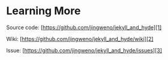 # Learning More

Source code: [https://github.com/jingweno/jekyll_and_hyde][1]

Wiki: [https://github.com/jingweno/jekyll_and_hyde/wiki][2]

Issue: [https://github.com/jingweno/jekyll_and_hyde/issues][3]

[1]: https://github.com/jingweno/jekyll_and_hyde
[2]: https://github.com/jingweno/jekyll_and_hyde/wiki
[3]: https://github.com/jingweno/jekyll_and_hyde/issues